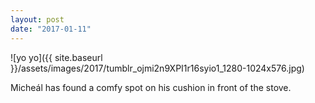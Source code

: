 ```yaml
---
layout: post
date: "2017-01-11"
---
```


![yo yo]({{ site.baseurl }}/assets/images/2017/tumblr_ojmi2n9XPI1r16syio1_1280-1024x576.jpg)

Micheál has found a comfy spot on his cushion in front of the stove.
